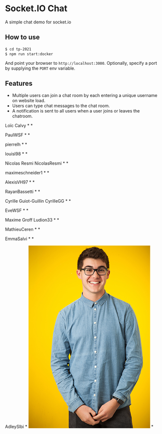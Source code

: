 
# Socket.IO Chat

A simple chat demo for socket.io

## How to use

```
$ cd tp-2021
$ npm run start:docker
```

And point your browser to `http://localhost:3000`. Optionally, specify
a port by supplying the `PORT` env variable.

## Features

- Multiple users can join a chat room by each entering a unique username
on website load.
- Users can type chat messages to the chat room.
- A notification is sent to all users when a user joins or leaves
the chatroom.


 Loïc Calvy
 *
 *

 PaulWSF
 *
 *

 pierrelh
 *
 *

 louisl98
 *
 *

 Nicolas Resmi  NicolasResmi
 *
 *

 maximeschneider1
 *
 *

 AlexisVH97
 *
 *

 RayanBassetti
 *
 *

 Cyrille Guiot-Guillin  CyrilleGG
 *
 *

 EveWSF
 *
 *

 Maxime Groff  Ludion33
 *
 *

 MathieuCeren
 *
 *

 EmmaSalvi
 *
 *

 AdleySlbi
 *
 ![Adley Salabi](public/SalabiAdleyPetit.jpg)
 *
